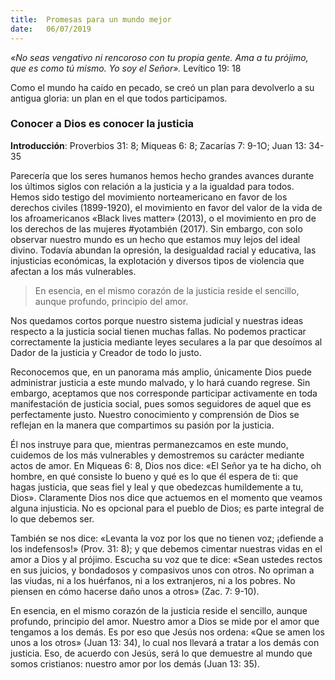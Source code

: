```yaml
---
title:  Promesas para un mundo mejor 
date:   06/07/2019
---
```


*«No seas vengativo ni rencoroso con tu propia gente. Ama a tu prójimo, que es como tú mismo. Yo soy el Señor».* Levítico 19: 18 

Como el mundo ha caído en pecado, se creó un plan para devolverlo a su antigua gloria: un plan en el que todos participamos. 

### Conocer a Dios es conocer la justicia  

**Introducción**: Proverbios 31: 8; Miqueas 6: 8; Zacarías 7: 9-1O; Juan 13: 34-35  

Parecería que los seres humanos hemos hecho grandes avances durante los últimos siglos con relación a la justicia y a la igualdad para todos. Hemos sido testigo del movimiento norteamericano en favor de los derechos civiles (1899-1920), el movimiento en favor del valor de la vida de los afroamericanos «Black lives matter» (2013), o el movimiento en pro de los derechos de las mujeres #yotambién (2017). Sin embargo, con solo observar nuestro mundo es un hecho que estamos muy lejos del ideal divino. Todavía abundan la opresión, la desigualdad racial y educativa, las injusticias económicas, la explotación y diversos tipos de violencia que afectan a los más vulnerables. 

> En esencia, en el mismo corazón de la justicia reside el sencillo, aunque profundo, principio del amor. 

Nos quedamos cortos porque nuestro sistema judicial y nuestras ideas respecto a la justicia social tienen muchas fallas. No podemos practicar correctamente la justicia mediante leyes seculares a la par que desoímos al Dador de la justicia y Creador de todo lo justo. 

Reconocemos que, en un panorama más amplio, únicamente Dios puede administrar justicia a este mundo malvado, y lo hará cuando regrese. Sin embargo, aceptamos que nos corresponde participar activamente en toda manifestación de justicia social, pues somos seguidores de aquel que es perfectamente justo. Nuestro conocimiento y comprensión de Dios se reflejan en la manera que compartimos su pasión por la justicia. 

Él nos instruye para que, mientras permanezcamos en este mundo, cuidemos de los más vulnerables y demostremos su carácter mediante actos de amor. En Miqueas 6: 8, Dios nos dice: «El Señor ya te ha dicho, oh hombre, en qué consiste lo bueno y qué es lo que él espera de ti: que hagas justicia, que seas fiel y leal y que obedezcas humildemente a tu, Dios». Claramente Dios nos dice que actuemos en el momento que veamos alguna injusticia. No es opcional para el pueblo de Dios; es parte integral de lo que debemos ser. 

También se nos dice: «Levanta la voz por los que no tienen voz; ¡defiende a los indefensos!» (Prov. 31: 8); y que debemos cimentar nuestras vidas en el amor a Dios y al prójimo. Escucha su voz que te dice: «Sean ustedes rectos en sus juicios, y bondadosos y compasivos unos con otros. No opriman a las viudas, ni a los huérfanos, ni a los extranjeros, ni a los pobres. No piensen en cómo hacerse daño unos a otros» (Zac. 7: 9-10). 

En esencia, en el mismo corazón de la justicia reside el sencillo, aunque profundo, principio del amor. Nuestro amor a Dios se mide por el amor que tengamos a los demás. Es por eso que Jesús nos ordena: «Que se amen los unos a los otros» (Juan 13: 34), lo cual nos llevará a tratar a los demás con justicia. Eso, de acuerdo con Jesús, será lo que demuestre al mundo que somos cristianos: nuestro amor por los demás (Juan 13: 35).